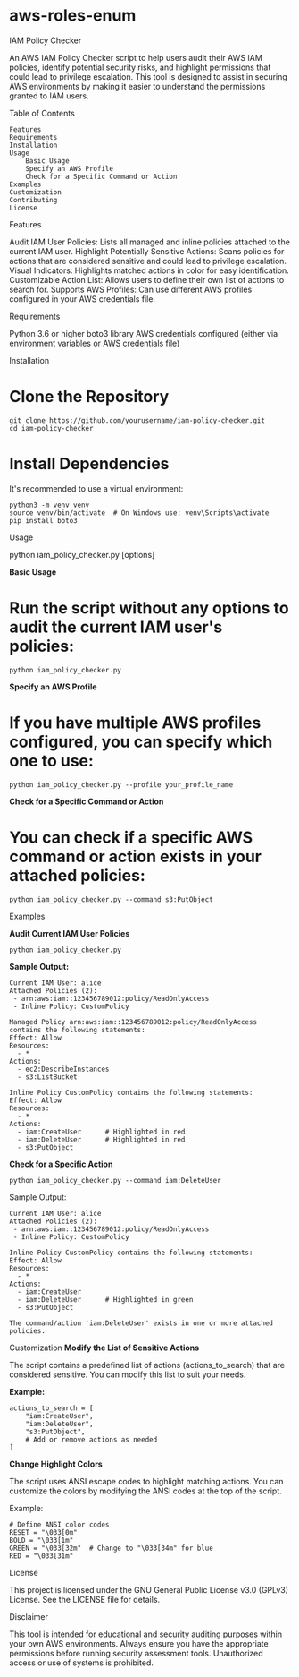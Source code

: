 # aws-roles-enum
IAM Policy Checker

An AWS IAM Policy Checker script to help users 
audit their AWS IAM policies, identify potential security risks, 
and highlight permissions that could lead to privilege escalation. 
This tool is designed to assist in securing AWS environments by making 
it easier to understand the permissions granted to IAM users.

Table of Contents

    Features
    Requirements
    Installation
    Usage
        Basic Usage
        Specify an AWS Profile
        Check for a Specific Command or Action
    Examples
    Customization
    Contributing
    License

Features

  Audit IAM User Policies: Lists all managed and inline policies attached to the current IAM user.
  Highlight Potentially Sensitive Actions: Scans policies for actions that are considered sensitive and could lead to privilege escalation.
  Visual Indicators: Highlights matched actions in color for easy identification.
  Customizable Action List: Allows users to define their own list of actions to search for.
  Supports AWS Profiles: Can use different AWS profiles configured in your AWS credentials file.

Requirements

  Python 3.6 or higher
  boto3 library
  AWS credentials configured (either via environment variables or AWS credentials file)

Installation

  # Clone the Repository

    git clone https://github.com/yourusername/iam-policy-checker.git
    cd iam-policy-checker

  # Install Dependencies

  It's recommended to use a virtual environment:

    python3 -m venv venv
    source venv/bin/activate  # On Windows use: venv\Scripts\activate
    pip install boto3

Usage

  python iam_policy_checker.py [options]

  **Basic Usage**
  # Run the script without any options to audit the current IAM user's policies:

    python iam_policy_checker.py

  **Specify an AWS Profile**
  # If you have multiple AWS profiles configured, you can specify which one to use:

    python iam_policy_checker.py --profile your_profile_name

  **Check for a Specific Command or Action**
  # You can check if a specific AWS command or action exists in your attached policies:

    python iam_policy_checker.py --command s3:PutObject


Examples

  **Audit Current IAM User Policies**

    python iam_policy_checker.py

  **Sample Output:**

    Current IAM User: alice
    Attached Policies (2):
     - arn:aws:iam::123456789012:policy/ReadOnlyAccess
     - Inline Policy: CustomPolicy
    
    Managed Policy arn:aws:iam::123456789012:policy/ReadOnlyAccess contains the following statements:
    Effect: Allow
    Resources:
      - *
    Actions:
      - ec2:DescribeInstances
      - s3:ListBucket
    
    Inline Policy CustomPolicy contains the following statements:
    Effect: Allow
    Resources:
      - *
    Actions:
      - iam:CreateUser      # Highlighted in red
      - iam:DeleteUser      # Highlighted in red
      - s3:PutObject
    
  **Check for a Specific Action**

    python iam_policy_checker.py --command iam:DeleteUser

  Sample Output:

    Current IAM User: alice
    Attached Policies (2):
     - arn:aws:iam::123456789012:policy/ReadOnlyAccess
     - Inline Policy: CustomPolicy

    Inline Policy CustomPolicy contains the following statements:
    Effect: Allow
    Resources:
      - *
    Actions:
      - iam:CreateUser
      - iam:DeleteUser      # Highlighted in green
      - s3:PutObject

    The command/action 'iam:DeleteUser' exists in one or more attached policies.

Customization
  **Modify the List of Sensitive Actions**

  The script contains a predefined list of actions (actions_to_search) 
  that are considered sensitive. You can modify this list to suit your needs.

  **Example:**

    actions_to_search = [
        "iam:CreateUser",
        "iam:DeleteUser",
        "s3:PutObject",
        # Add or remove actions as needed
    ]

  **Change Highlight Colors**

  The script uses ANSI escape codes to highlight matching actions. 
  You can customize the colors by modifying the ANSI codes at the top of the script.

  Example:
  
    # Define ANSI color codes
    RESET = "\033[0m"
    BOLD = "\033[1m"
    GREEN = "\033[32m"  # Change to "\033[34m" for blue
    RED = "\033[31m"
    
License

  This project is licensed under the GNU General Public License v3.0 (GPLv3) License. 
  See the LICENSE file for details.

Disclaimer 
  
  This tool is intended for educational and security auditing purposes within your own AWS environments. 
  Always ensure you have the appropriate permissions before running security assessment tools. 
  Unauthorized access or use of systems is prohibited.
  
